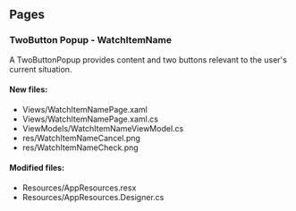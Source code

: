 ﻿## Pages

<!--{[{-->
### TwoButton Popup - WatchItemName
A TwoButtonPopup provides content and two buttons relevant to the user's current situation.
#### New files:
* Views/WatchItemNamePage.xaml
* Views/WatchItemNamePage.xaml.cs
* ViewModels/WatchItemNameViewModel.cs
* res/WatchItemNameCancel.png
* res/WatchItemNameCheck.png
#### Modified files:
* Resources/AppResources.resx
* Resources/AppResources.Designer.cs
<!--}]}-->